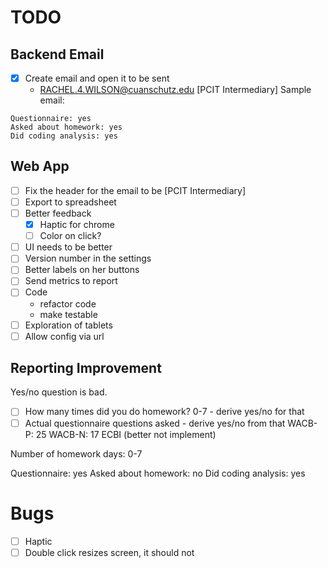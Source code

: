 # TODO

## Backend Email
- [X] Create email and open it to be sent
  - RACHEL.4.WILSON@cuanschutz.edu
    [PCIT Intermediary] 
Sample email:
```
Questionnaire: yes
Asked about homework: yes 
Did coding analysis: yes
```

## Web App
- [ ] Fix the header for the email to be [PCIT Intermediary]
- [ ] Export to spreadsheet
- [ ] Better feedback
  - [X] Haptic for chrome
  - [ ] Color on click?
- [ ] UI needs to be better
- [ ] Version number in the settings
- [ ] Better labels on her buttons
- [ ] Send metrics to report
- [ ] Code
  - refactor code
  - make testable
- [ ] Exploration of tablets
- [ ] Allow config via url

## Reporting Improvement
Yes/no question is bad.
- [ ] How many times did you do homework? 0-7 - derive yes/no for that
- [ ] Actual questionnaire questions asked - derive yes/no from that
WACB-P: 25
WACB-N: 17
ECBI (better not implement)

Number of homework days: 0-7

Questionnaire: yes
Asked about homework: no
Did coding analysis: yes

# Bugs
- [ ] Haptic
- [ ] Double click resizes screen, it should not 
